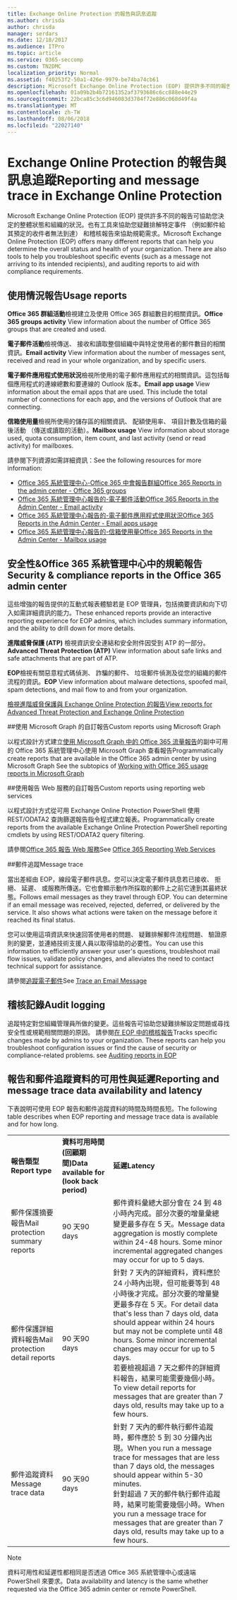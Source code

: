 ```yaml
---
title: Exchange Online Protection 的報告與訊息追蹤
ms.author: chrisda
author: chrisda
manager: serdars
ms.date: 12/18/2017
ms.audience: ITPro
ms.topic: article
ms.service: O365-seccomp
ms.custom: TN2DMC
localization_priority: Normal
ms.assetid: f40253f2-50a1-426e-9979-be74ba74cb61
description: Microsoft Exchange Online Protection (EOP) 提供許多不同的報告，可協助您判斷貴組織的整體狀態與健全狀況。還有可協助您疑難排解特定事件 (例如郵件未抵達其預定收件者) 的工具，以及有助於符合規範需求的稽核報告。下表將說明 EOP 系統管理員可以使用的報告和疑難排解工具。
ms.openlocfilehash: 01a09b2b4b72161352af3793686c6cc888e44e29
ms.sourcegitcommit: 22bca85c3c6d946083d3784f72e886c068d49f4a
ms.translationtype: MT
ms.contentlocale: zh-TW
ms.lasthandoff: 08/06/2018
ms.locfileid: "22027140"
---
```

# <a name="reporting-and-message-trace-in-exchange-online-protection"></a><span data-ttu-id="22f57-105">Exchange Online Protection 的報告與訊息追蹤</span><span class="sxs-lookup"><span data-stu-id="22f57-105">Reporting and message trace in Exchange Online Protection</span></span>

<span data-ttu-id="22f57-p102">Microsoft Exchange Online Protection (EOP) 提供許多不同的報告可協助您決定的整體狀態和組織的狀況。也有工具來協助您疑難排解特定事件 （例如郵件給其預定的收件者無法到達） 和稽核報告來協助規範需求。</span><span class="sxs-lookup"><span data-stu-id="22f57-p102">Microsoft Exchange Online Protection (EOP) offers many different reports that can help you determine the overall status and health of your organization. There are also tools to help you troubleshoot specific events (such as a message not arriving to its intended recipients), and auditing reports to aid with compliance requirements.</span></span> 

## <a name="usage-reports"></a><span data-ttu-id="22f57-108">使用情況報告</span><span class="sxs-lookup"><span data-stu-id="22f57-108">Usage reports</span></span>

<span data-ttu-id="22f57-109">**Office 365 群組活動**檢視建立及使用 Office 365 群組數目的相關資訊。</span><span class="sxs-lookup"><span data-stu-id="22f57-109">**Office 365 groups activity** View information about the number of Office 365 groups that are created and used.</span></span>  

<span data-ttu-id="22f57-110">**電子郵件活動**檢視傳送、 接收和讀取整個組織中與特定使用者的郵件數目的相關資訊。</span><span class="sxs-lookup"><span data-stu-id="22f57-110">**Email activity** View information about the number of messages sent, received and read in your whole organization, and by specific users.</span></span>  

<span data-ttu-id="22f57-p103">**電子郵件應用程式使用狀況**檢視所使用的電子郵件應用程式的相關資訊。這包括每個應用程式的連線總數和要連線的 Outlook 版本。</span><span class="sxs-lookup"><span data-stu-id="22f57-p103">**Email app usage** View information about the email apps that are used. This include the total number of connections for each app, and the versions of Outlook that are connecting.</span></span>  

<span data-ttu-id="22f57-113">**信箱使用量**檢視所使用的儲存區的相關資訊、 配額使用率、 項目計數及信箱的最後活動 （傳送或讀取的活動）。</span><span class="sxs-lookup"><span data-stu-id="22f57-113">**Mailbox usage** View information about storage used, quota consumption, item count, and last activity (send or read activity) for mailboxes.</span></span>

<span data-ttu-id="22f57-114">請參閱下列資源如需詳細資訊：</span><span class="sxs-lookup"><span data-stu-id="22f57-114">See the following resources for more information:</span></span>

- [<span data-ttu-id="22f57-115">Office 365 系統管理中心-Office 365 中會報告群組</span><span class="sxs-lookup"><span data-stu-id="22f57-115">Office 365 Reports in the admin center - Office 365 groups</span></span>](https://go.microsoft.com/fwlink/p/?linkid=861610) 
- [<span data-ttu-id="22f57-116">Office 365 系統管理中心報告的-電子郵件活動</span><span class="sxs-lookup"><span data-stu-id="22f57-116">Office 365 Reports in the Admin Center - Email activity</span></span>](https://go.microsoft.com/fwlink/p/?linkid=859706) 
- [<span data-ttu-id="22f57-117">Office 365 系統管理中心報告的-電子郵件應用程式使用狀況</span><span class="sxs-lookup"><span data-stu-id="22f57-117">Office 365 Reports in the Admin Center - Email apps usage</span></span>](https://go.microsoft.com/fwlink/p/?linkid=859707)
- [<span data-ttu-id="22f57-118">Office 365 系統管理中心報告的-信箱使用量</span><span class="sxs-lookup"><span data-stu-id="22f57-118">Office 365 Reports in the Admin Center - Mailbox usage</span></span>](https://go.microsoft.com/fwlink/p/?linkid=859708)

## <a name="security-amp-compliance-reports-in-the-office-365-admin-center"></a><span data-ttu-id="22f57-119">安全性&amp;Office 365 系統管理中心中的規範報告</span><span class="sxs-lookup"><span data-stu-id="22f57-119">Security &amp; compliance reports in the Office 365 admin center</span></span>

<span data-ttu-id="22f57-120">這些增強的報告提供的互動式報表體驗若是 EOP 管理員，包括摘要資訊和向下切入如需詳細資訊的能力。</span><span class="sxs-lookup"><span data-stu-id="22f57-120">These enhanced reports provide an interactive reporting experience for EOP admins, which includes summary information, and the ability to drill down for more details.</span></span>  

<span data-ttu-id="22f57-121">**進階威脅保護 (ATP)** 檢視資訊安全連結和安全附件因受到 ATP 的一部分。</span><span class="sxs-lookup"><span data-stu-id="22f57-121">**Advanced Threat Protection (ATP)** View information about safe links and safe attachments that are part of ATP.</span></span>  

<span data-ttu-id="22f57-122">**EOP**檢視有關惡意程式碼偵測、 詐騙的郵件、 垃圾郵件偵測及從您的組織的郵件流程的資訊。</span><span class="sxs-lookup"><span data-stu-id="22f57-122">**EOP** View information about malware detections, spoofed mail, spam detections, and mail flow to and from your organization.</span></span>  

[<span data-ttu-id="22f57-123">檢視進階威脅保護與 Exchange Online Protection 的報告</span><span class="sxs-lookup"><span data-stu-id="22f57-123">View reports for Advanced Threat Protection and Exchange Online Protection</span></span>](https://go.microsoft.com/fwlink/p/?linkid=852409) 

##<a name="custom-reports-using-microsoft-graph"></a><span data-ttu-id="22f57-124">使用 Microsoft Graph 的自訂報告</span><span class="sxs-lookup"><span data-stu-id="22f57-124">Custom reports using Microsoft Graph</span></span>

<span data-ttu-id="22f57-125">以程式設計方式建立[使用 Microsoft Graph 中的 Office 365 流量報告](https://go.microsoft.com/fwlink/p/?linkid=865135)的副中可用的 Office 365 系統管理中心使用 Microsoft Graph 查看報告</span><span class="sxs-lookup"><span data-stu-id="22f57-125">Programmatically create reports that are available in the Office 365 admin center by using Microsoft Graph  See the subtopics of [Working with Office 365 usage reports in Microsoft Graph](https://go.microsoft.com/fwlink/p/?linkid=865135)</span></span> 

##<a name="custom-reports-using-reporting-web-services"></a><span data-ttu-id="22f57-126">使用報告 Web 服務的自訂報告</span><span class="sxs-lookup"><span data-stu-id="22f57-126">Custom reports using reporting web services</span></span>

<span data-ttu-id="22f57-127">以程式設計方式從可用 Exchange Online Protection PowerShell 使用 REST/ODATA2 查詢篩選報告指令程式建立報表。</span><span class="sxs-lookup"><span data-stu-id="22f57-127">Programmatically create reports from the available Exchange Online Protection PowerShell reporting cmdlets by using REST/ODATA2 query filtering.</span></span>

<span data-ttu-id="22f57-128">請參閱[Office 365 報告 Web 服務](https://go.microsoft.com/fwlink/p/?LinkId=279926)</span><span class="sxs-lookup"><span data-stu-id="22f57-128">See [Office 365 Reporting Web Services](https://go.microsoft.com/fwlink/p/?LinkId=279926)</span></span> 

##<a name="message-trace"></a><span data-ttu-id="22f57-129">郵件追蹤</span><span class="sxs-lookup"><span data-stu-id="22f57-129">Message trace</span></span>

<span data-ttu-id="22f57-p104">當出差經由 EOP，線段電子郵件訊息。您可以決定電子郵件訊息若已接收、 拒絕、 延遲、 或服務所傳送。它也會顯示動作所採取的郵件上之前它達到其最終狀態。</span><span class="sxs-lookup"><span data-stu-id="22f57-p104">Follows email messages as they travel through EOP. You can determine if an email message was received, rejected, deferred, or delivered by the service. It also shows what actions were taken on the message before it reached its final status.</span></span>  

<span data-ttu-id="22f57-133">您可以使用這項資訊來快速回答使用者的問題、 疑難排解郵件流程問題、 驗證原則的變更，並連絡技術支援人員以取得協助的必要性。</span><span class="sxs-lookup"><span data-stu-id="22f57-133">You can use this information to efficiently answer your user's questions, troubleshoot mail flow issues, validate policy changes, and alleviates the need to contact technical support for assistance.</span></span>  

<span data-ttu-id="22f57-134">請參閱[追蹤電子郵件](http://technet.microsoft.com/library/0c83cde6-5b09-4106-8587-c200cdc59094.aspx)</span><span class="sxs-lookup"><span data-stu-id="22f57-134">See [Trace an Email Message](http://technet.microsoft.com/library/0c83cde6-5b09-4106-8587-c200cdc59094.aspx)</span></span> 

## <a name="audit-logging"></a><span data-ttu-id="22f57-135">稽核記錄</span><span class="sxs-lookup"><span data-stu-id="22f57-135">Audit logging</span></span>

<span data-ttu-id="22f57-p105">追蹤特定對您組織管理員所做的變更。這些報告可協助您疑難排解設定問題或尋找安全性或規範相關問題的原因。 請參閱[在 EOP 中的稽核報告](auditing-reports-in-eop.md)</span><span class="sxs-lookup"><span data-stu-id="22f57-p105">Tracks specific changes made by admins to your organization. These reports can help you troubleshoot configuration issues or find the cause of security or compliance-related problems.  see [Auditing reports in EOP](auditing-reports-in-eop.md)</span></span> 


## <a name="reporting-and-message-trace-data-availability-and-latency"></a><span data-ttu-id="22f57-139">報告和郵件追蹤資料的可用性與延遲</span><span class="sxs-lookup"><span data-stu-id="22f57-139">Reporting and message trace data availability and latency</span></span>

<span data-ttu-id="22f57-140">下表說明可使用 EOP 報告和郵件追蹤資料的時間及時間長短。</span><span class="sxs-lookup"><span data-stu-id="22f57-140">The following table describes when EOP reporting and message trace data is available and for how long.</span></span>
  
||||
|:-----|:-----|:-----|
|<span data-ttu-id="22f57-141">**報告類型**</span><span class="sxs-lookup"><span data-stu-id="22f57-141">**Report type**</span></span> <br/> |<span data-ttu-id="22f57-142">**資料可用時間 (回顧期間)**</span><span class="sxs-lookup"><span data-stu-id="22f57-142">**Data available for (look back period)**</span></span> <br/> |<span data-ttu-id="22f57-143">**延遲**</span><span class="sxs-lookup"><span data-stu-id="22f57-143">**Latency**</span></span> <br/> |
|<span data-ttu-id="22f57-144">郵件保護摘要報告</span><span class="sxs-lookup"><span data-stu-id="22f57-144">Mail protection summary reports</span></span>  <br/> |<span data-ttu-id="22f57-145">90 天</span><span class="sxs-lookup"><span data-stu-id="22f57-145">90 days</span></span>  <br/> |<span data-ttu-id="22f57-p106">郵件資料彙總大部分會在 24 到 48 小時內完成。部分次要的增量彙總變更最多存在 5 天。</span><span class="sxs-lookup"><span data-stu-id="22f57-p106">Message data aggregation is mostly complete within 24-48 hours. Some minor incremental aggregated changes may occur for up to 5 days.</span></span>  <br/> |
|<span data-ttu-id="22f57-148">郵件保護詳細資料報告</span><span class="sxs-lookup"><span data-stu-id="22f57-148">Mail protection detail reports</span></span>  <br/> |<span data-ttu-id="22f57-149">90 天</span><span class="sxs-lookup"><span data-stu-id="22f57-149">90 days</span></span>  <br/> |<span data-ttu-id="22f57-p107">針對 7 天內的詳細資料，資料應於 24 小時內出現，但可能要等到 48 小時後才完成。部分次要的增量變更最多存在 5 天。</span><span class="sxs-lookup"><span data-stu-id="22f57-p107">For detail data that's less than 7 days old, data should appear within 24 hours but may not be complete until 48 hours. Some minor incremental changes may occur for up to 5 days.</span></span>  <br/> <span data-ttu-id="22f57-152">若要檢視超過 7 天之郵件的詳細資料報告，結果可能需要幾個小時。</span><span class="sxs-lookup"><span data-stu-id="22f57-152">To view detail reports for messages that are greater than 7 days old, results may take up to a few hours.</span></span>  <br/> |
|<span data-ttu-id="22f57-153">郵件追蹤資料</span><span class="sxs-lookup"><span data-stu-id="22f57-153">Message trace data</span></span>  <br/> |<span data-ttu-id="22f57-154">90 天</span><span class="sxs-lookup"><span data-stu-id="22f57-154">90 days</span></span>  <br/> |<span data-ttu-id="22f57-155">針對 7 天內的郵件執行郵件追蹤時，郵件應於 5 到 30 分鐘內出現。</span><span class="sxs-lookup"><span data-stu-id="22f57-155">When you run a message trace for messages that are less than 7 days old, the messages should appear within 5-30 minutes.</span></span>  <br/> <span data-ttu-id="22f57-156">針對超過 7 天的郵件執行郵件追蹤時，結果可能需要幾個小時。</span><span class="sxs-lookup"><span data-stu-id="22f57-156">When you run a message trace for messages that are greater than 7 days old, results may take up to a few hours.</span></span>  <br/> |
   
> [!NOTE]
> <span data-ttu-id="22f57-157">資料可用性和延遲性都相同是否透過 Office 365 系統管理中心或遠端 PowerShell 來要求。</span><span class="sxs-lookup"><span data-stu-id="22f57-157">Data availability and latency is the same whether requested via the Office 365 admin center or remote PowerShell.</span></span> 
  

